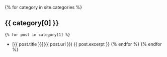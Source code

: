 {% for category in site.categories %}
## {{ category[0] }}
    {% for post in category[1] %}
 * [{{ post.title }}]({{ post.url }})
    {{ post.excerpt }}
    {% endfor %}
{% endfor %}